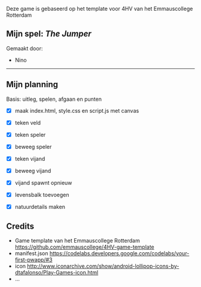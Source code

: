 Deze game is gebaseerd op het template voor 4HV van het Emmauscollege Rotterdam

## Mijn spel: *The Jumper*
Gemaakt door:
- Nino
- --

## Mijn planning

Basis: uitleg, spelen, afgaan en punten
- [x] maak index.html, style.css en script.js met canvas
- [x] teken veld
- [x] teken speler
- [x] beweeg speler
- [x] teken vijand
- [x] beweeg vijand
- [x] vijand spawnt opnieuw
- [x] levensbalk toevoegen
- [x] natuurdetails maken



## Credits
- Game template van het Emmauscollege Rotterdam https://github.com/emmauscollege/4HV-game-template
- manifest.json https://codelabs.developers.google.com/codelabs/your-first-pwapp/#3
- icon http://www.iconarchive.com/show/android-lollipop-icons-by-dtafalonso/Play-Games-icon.html
- ...
